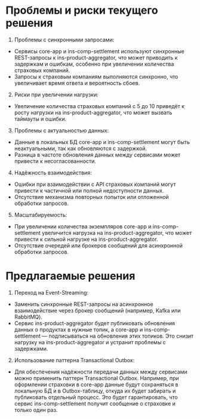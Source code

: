 # Проблемы и риски текущего решения

1. Проблемы с синхронными запросами:
- Сервисы core-app и ins-comp-settlement используют синхронные REST-запросы к ins-product-aggregator, что может приводить к задержкам и ошибкам, особенно при увеличении количества страховых компаний.
- Запросы к страховым компаниям выполняются синхронно, что увеличивает время ответа и вероятность сбоев.

2. Риски при увеличении нагрузки:
- Увеличение количества страховых компаний с 5 до 10 приведёт к росту нагрузки на ins-product-aggregator, что может вызвать таймауты и ошибки.

3. Проблемы с актуальностью данных:
- Данные в локальных БД core-app и ins-comp-settlement могут быть неактуальными, так как обновляются с задержкой.
- Разница в частоте обновления данных между сервисами может привести к несогласованности.

4. Надёжность взаимодействия:
- Ошибки при взаимодействии с API страховых компаний могут привести к частичной или полной недоступности данных.
- Отсутствие механизма повторных попыток или отложенной обработки запросов.

5. Масштабируемость:
- При увеличении количества экземпляров core-app и ins-comp-settlement увеличится нагрузка на ins-product-aggregator, что может привести к сильной нагрузке на ins-product-aggregator.
- Отсутствие очередей или брокеров сообщений для асинхронной обработки запросов.


# Предлагаемые решения

1. Переход на Event-Streaming:
- Заменить синхронные REST-запросы на асинхронное взаимодействие через брокер сообщений (например, Kafka или RabbitMQ).
- Сервис ins-product-aggregator будет публиковать обновления данных о продуктах в нужные топик, а core-app и ins-comp-settlement — подписываться на обновления этих топиков.
Это снизит нагрузку на ins-product-aggregator и устранит проблемы с задержками.

2. Использование паттерна Transactional Outbox:
- Для обеспечения надёжности передачи данных между сервисами можно применить паттерн Transactional Outbox. Например, при оформлении страховки в core-app данные будут сохраняться в локальную БД и в Outbox-таблицу, откуда их будет забирать и публиковать отдельный процесс. Это будет гарантировать, что сервис ins-comp-settlement получит сообщение о страховке и только один раз.
